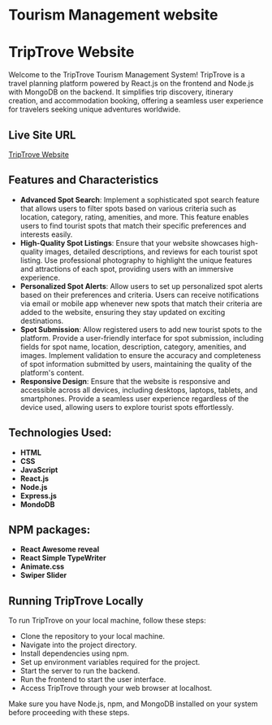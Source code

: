 # Tourism Management website

# TripTrove Website

Welcome to the TripTrove Tourism Management System! TripTrove is a travel planning platform powered by React.js on the frontend and Node.js with MongoDB on the backend. It simplifies trip discovery, itinerary creation, and accommodation booking, offering a seamless user experience for travelers seeking unique adventures worldwide.

## Live Site URL

[TripTrove Website](https://tourist-management-67f5b.web.app//)

## Features and Characteristics

- **Advanced Spot Search**: Implement a sophisticated spot search feature that allows users to filter spots based on various criteria such as location, category, rating, amenities, and more. This feature enables users to find tourist spots that match their specific preferences and interests easily.
- **High-Quality Spot Listings**: Ensure that your website showcases high-quality images, detailed descriptions, and reviews for each tourist spot listing. Use professional photography to highlight the unique features and attractions of each spot, providing users with an immersive experience.
- **Personalized Spot Alerts**: Allow users to set up personalized spot alerts based on their preferences and criteria. Users can receive notifications via email or mobile app whenever new spots that match their criteria are added to the website, ensuring they stay updated on exciting destinations.
- **Spot Submission**: Allow registered users to add new tourist spots to the platform. Provide a user-friendly interface for spot submission, including fields for spot name, location, description, category, amenities, and images. Implement validation to ensure the accuracy and completeness of spot information submitted by users, maintaining the quality of the platform's content.
- **Responsive Design**: Ensure that the website is responsive and accessible across all devices, including desktops, laptops, tablets, and smartphones. Provide a seamless user experience regardless of the device used, allowing users to explore tourist spots effortlessly.


## Technologies Used:
- **HTML**
- **CSS**
- **JavaScript**
- **React.js**
- **Node.js**
- **Express.js**
- **MondoDB**



## NPM packages:
- **React Awesome reveal**
- **React Simple TypeWriter**
- **Animate.css**
- **Swiper Slider**

## Running TripTrove Locally

To run TripTrove on your local machine, follow these steps:

   - Clone the repository to your local machine.
   - Navigate into the project directory.
   - Install dependencies using npm.
   - Set up environment variables required for the project.
   - Start the server to run the backend.
   - Run the frontend to start the user interface.
   - Access TripTrove through your web browser at localhost.

Make sure you have Node.js, npm, and MongoDB installed on your system before proceeding with these steps.

